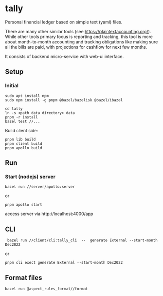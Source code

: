 # tally

Personal financial ledger based on simple text (yaml) files.

There are many other similar tools (see https://plaintextaccounting.org/).
While other tools primary focus is reporting and tracking,
this tool is more about month-to-month accounting and tracking obligations like making sure
all the bills are paid, with projections for cashflow for next few months.

It consists of backend micro-service with web-ui interface.

## Setup

### Initial

```
sudo apt install npm
sudo npm install -g pnpm @bazel/bazelisk @bazel/ibazel
```

```
cd tally
ln -s <path data directory> data
pnpm -r install
bazel test //...
```

Build client side:

```
pnpm lib build
pnpm client build
pnpm apollo build
```

## Run

### Start (nodejs) server

```
bazel run //server/apollo:server
```

or

```
pnpm apollo start
```

access server via http://localhost:4000/app

## CLI

```
 bazel run //client/cli:tally_cli  --  generate External --start-month Dec2022
```

or

```
pnpm cli exect generate External --start-month Dec2022
```

## Format files

```
bazel run @aspect_rules_format//format
```
